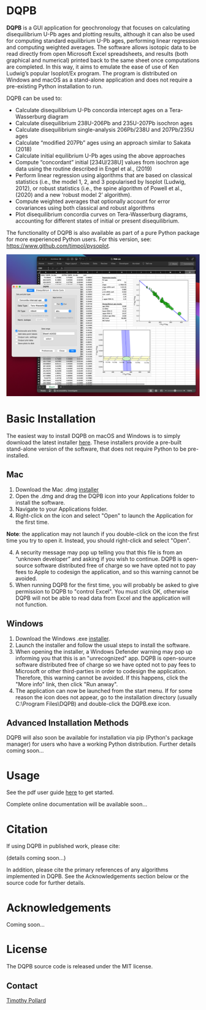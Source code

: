 # DQPB

**DQPB** is a GUI application for geochronology that focuses on calculating disequilibrium U-Pb ages and plotting results, although it can also be used for computing standard equilibrium U-Pb ages, performing linear regression and computing weighted averages.  The software allows isotopic data to be read directly from open Microsoft Excel spreadsheets, and results (both graphical and numerical) printed back to the same sheet once computations are completed. In this way, it aims to emulate the ease of use of Ken Ludwig’s popular Isoplot/Ex program. The program is distributed on Windows and macOS as a stand-alone application and does not require a pre-existing Python installation to run.

DQPB can be used to:
*	Calculate disequilibrium U-Pb concordia intercept ages on a Tera-Wasserburg diagram
*	Calculate disequilibrium 238U-206Pb and 235U-207Pb isochron ages 
*	Calculate disequilibrium single-analysis 206Pb/238U and 207Pb/235U ages
*	Calculate “modified 207Pb” ages using an approach similar to Sakata (2018)
*	Calculate initial equilibrium U-Pb  ages using the above approaches
*	Compute “concordant” initial [234U/238U] values from isochron age data using the routine described in Engel et al., (2019) 
*	Perform linear regression using algorithms that are based on classical statistics (i.e., the model 1, 2, and 3 popularised by Isoplot (Ludwig, 2012), or robust statistics (i.e., the spine algorithm of Powell et al., (2020) and a new ‘robust model 2’ algorithm).
*	Compute weighted averages that optionally account for error covariances using both classical and robust algorithms
*	Plot disequilibrium concordia curves on Tera-Wasserburg diagrams, accounting for different states of initial or present disequilibrium.

The functionality of DQPB is also available as part of a pure Python package for more experienced Python users. For this version, see: https://www.github.com/timpol/pysoplot.

![Example](/resources/Screenshot.png)

# Basic Installation

The easiest way to install DQPB on macOS and Windows is to simply download the latest installer [here](https://github.com/timpol/DQPB/releases/latest). These installers provide a pre-built stand-alone version of the software, that does not require Python to be pre-installed.  

## Mac
1. Download the Mac .dmg [installer](https://github.com/timpol/DQPB/releases/latest)
2. Open the .dmg and drag the DQPB icon into your Applications folder to install the software.
3. Navigate to your Applications folder.
4. Right-click on the icon and select "Open" to launch the Application for the first time.

**Note**: the application may not launch if you double-click on the icon the first time you try to open it. Instead, you should right-click and select "Open". 

4. A security message may pop up telling you that this file is from an “unknown developer” and asking if you wish to continue. DQPB is open-source software distributed free of charge so we have opted not to pay fees to Apple to codesign the application, and so this warning cannot be avoided.
5. When running DQPB for the first time, you will probably be asked to give permission to DQPB to "control Excel". You must click OK, otherwise DQPB will not be able to read data from Excel and the application will not function.

## Windows

1. Download the Windows .exe [installer](https://github.com/timpol/DQPB/releases/latest).
2. Launch the installer and follow the usual steps to install the software.
3. When opening the installer, a Windows Defender warning may pop up informing you that this is an "unrecognized" app. DQPB is open-source software distributed free of charge so we have opted not to pay fees to Microsoft or other third-parties in order to codesign the application. Therefore, this warning cannot be avoided. If this happens, click the "More info" link, then click "Run anway".
4. The application can now be launched from the start menu. If for some reason the icon does not appear, go to the installation directory (usually C:\Program Files\DQPB\) and double-click the DQPB.exe icon.

## Advanced Installation Methods 

DQPB will also soon be available for installation via pip (Python's package manager) for users who have a working Python distribution. Further details coming soon...

# Usage 

See the pdf user guide [here](https://github.com/timpol/DQPB/blob/main/docs/DQPB-v0.0.1-user-guide.pdf) to get started. 

Complete online documentation will
be available soon...

# Citation

If using DQPB in published work, please cite:

(details coming soon...)

In addition, please cite the primary references of any algorithms implemented in DQPB. See the Acknowledgements section below or the source code for further details.

# Acknowledgements

Coming soon...

# License

The DQPB source code is released under the MIT license. 

## Contact

[Timothy Pollard](mailto:pollard@student.unimelb.edu.au)